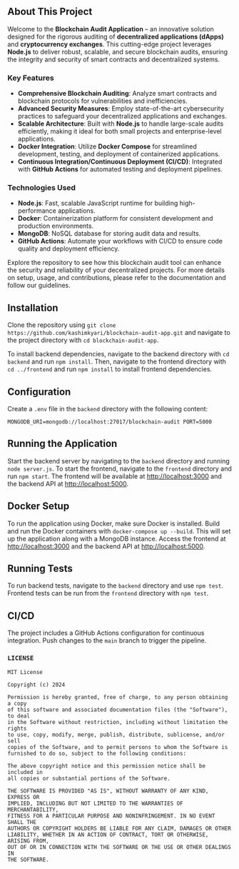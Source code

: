 ## About This Project

Welcome to the **Blockchain Audit Application** – an innovative solution designed for the rigorous auditing of **decentralized applications (dApps)** and **cryptocurrency exchanges**. This cutting-edge project leverages **Node.js** to deliver robust, scalable, and secure blockchain audits, ensuring the integrity and security of smart contracts and decentralized systems.

### Key Features

- **Comprehensive Blockchain Auditing**: Analyze smart contracts and blockchain protocols for vulnerabilities and inefficiencies.
- **Advanced Security Measures**: Employ state-of-the-art cybersecurity practices to safeguard your decentralized applications and exchanges.
- **Scalable Architecture**: Built with **Node.js** to handle large-scale audits efficiently, making it ideal for both small projects and enterprise-level applications.
- **Docker Integration**: Utilize **Docker Compose** for streamlined development, testing, and deployment of containerized applications.
- **Continuous Integration/Continuous Deployment (CI/CD)**: Integrated with **GitHub Actions** for automated testing and deployment pipelines.

### Technologies Used

- **Node.js**: Fast, scalable JavaScript runtime for building high-performance applications.
- **Docker**: Containerization platform for consistent development and production environments.
- **MongoDB**: NoSQL database for storing audit data and results.
- **GitHub Actions**: Automate your workflows with CI/CD to ensure code quality and deployment efficiency.

Explore the repository to see how this blockchain audit tool can enhance the security and reliability of your decentralized projects. For more details on setup, usage, and contributions, please refer to the documentation and follow our guidelines.

## Installation

Clone the repository using `git clone https://github.com/kashimkyari/blockchain-audit-app.git` and navigate to the project directory with `cd blockchain-audit-app`. 

To install backend dependencies, navigate to the backend directory with `cd backend` and run `npm install`. Then, navigate to the frontend directory with `cd ../frontend` and run `npm install` to install frontend dependencies.

## Configuration

Create a `.env` file in the `backend` directory with the following content:

`MONGODB_URI=mongodb://localhost:27017/blockchain-audit
PORT=5000`

## Running the Application

Start the backend server by navigating to the `backend` directory and running `node server.js`. To start the frontend, navigate to the `frontend` directory and run `npm start`. The frontend will be available at [http://localhost:3000](http://localhost:3000) and the backend API at [http://localhost:5000](http://localhost:5000).

## Docker Setup

To run the application using Docker, make sure Docker is installed. Build and run the Docker containers with `docker-compose up --build`. This will set up the application along with a MongoDB instance. Access the frontend at [http://localhost:3000](http://localhost:3000) and the backend API at [http://localhost:5000](http://localhost:5000).

## Running Tests

To run backend tests, navigate to the `backend` directory and use `npm test`. Frontend tests can be run from the `frontend` directory with `npm test`.

## CI/CD

The project includes a GitHub Actions configuration for continuous integration. Push changes to the `main` branch to trigger the pipeline.


### `LICENSE`

```plaintext
MIT License

Copyright (c) 2024

Permission is hereby granted, free of charge, to any person obtaining a copy
of this software and associated documentation files (the "Software"), to deal
in the Software without restriction, including without limitation the rights
to use, copy, modify, merge, publish, distribute, sublicense, and/or sell
copies of the Software, and to permit persons to whom the Software is
furnished to do so, subject to the following conditions:

The above copyright notice and this permission notice shall be included in
all copies or substantial portions of the Software.

THE SOFTWARE IS PROVIDED "AS IS", WITHOUT WARRANTY OF ANY KIND, EXPRESS OR
IMPLIED, INCLUDING BUT NOT LIMITED TO THE WARRANTIES OF MERCHANTABILITY,
FITNESS FOR A PARTICULAR PURPOSE AND NONINFRINGEMENT. IN NO EVENT SHALL THE
AUTHORS OR COPYRIGHT HOLDERS BE LIABLE FOR ANY CLAIM, DAMAGES OR OTHER
LIABILITY, WHETHER IN AN ACTION OF CONTRACT, TORT OR OTHERWISE, ARISING FROM,
OUT OF OR IN CONNECTION WITH THE SOFTWARE OR THE USE OR OTHER DEALINGS IN
THE SOFTWARE.
